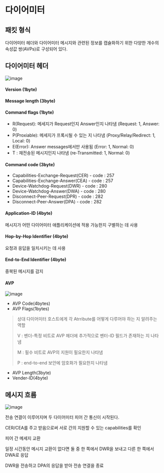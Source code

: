# 다이어미터
## 패킷 형식
다이어미터 헤더와 다이어미터 메시지와 관련된 정보를 캡슐화하기 위한 다양한 개수의 속성값 쌍(AVPs)로 구성되어 있다.
## 다이어미터 헤더
![image](https://user-images.githubusercontent.com/64197428/129694467-488e5433-63aa-4b68-8240-8337d10001bc.png)

#### Version (1byte)
#### Message length (3byte)
#### Command flags (1byte)
* R(Request): 메세지가 Request인지 Answer인지 나타냄 (Request: 1, Answer: 0) 
* P(Proxiable): 메세지가 프록시될 수 있는 지 나타냄 (Proxy/Relay/Redirect: 1, Local: 0)
* E(Error): Answer messages에서만 사용됨 (Error: 1, Normal: 0)
* T : 재전송된 메시지인지 나타냄 (re-Transmitted: 1, Normal: 0)
#### Command code (3byte)
* Capabilities-Exchange-Request(CER) - code : 257
* Capabilities-Exchange-Answer(CEA) - code : 257
* Device-Watchdog-Request(DWR) - code : 280
* Device-Watchdog-Answer(DWA) - code : 280
* Disconnect-Peer-Request(DPR) - code : 282
* Disconnect-Peer-Answer(DPA) - code : 282
#### Application-ID (4byte)
메시지가 어떤 다이어미터 애플리케이션에 적용 가능한지 구별하는 데 사용
#### Hop-by-Hop Identifier (4byte)
요청과 응답을 일치시키는 데 사용
#### End-to-End Identifier (4byte)
중복된 메시지를 감지
#### AVP 
![image](https://user-images.githubusercontent.com/64197428/129694497-621f034a-21ef-44a1-a1c9-6d68be7cc834.png)

* AVP Code(4bytes)
* AVP Flags(1bytes)
> 상대 다이어미터 호스트에게 각 Atrribute를 어떻게 다루어야 하는 지 알려주는 역할
> 
> V : 벤더-특정 비트로 AVP 헤더에 추가적으로 벤터-ID 필드가 존재하는 지 나타냄
> 
> M : 필수 비트로 AVP의 지원이 필요한지 나타냄
> 
> P : end-to-end 보안에 암호화가 필요한지 나타냄
* AVP Length(3byte)
* Vender-ID(4byte)

## 메시지 흐름
![image](https://user-images.githubusercontent.com/64197428/129673733-c86e3797-d84b-4754-8f6a-baaeef7524f6.png)

전송 연결이 이루어지며 두 다이어미터 피어 간 통신이 시작된다.

CER/CEA를 주고 받음으로써 서로 간의 지원할 수 있는 capabilities를 확인

피어 간 메세지 교환

일정 시간동안 메시지 교환이 없다면 둘 중 한 쪽에서 DWR을 보내고 다른 한 쪽에서 DWA로 응답

DWR을 전송하고 DPA의 응답을 받아 전송 연결을 종료
